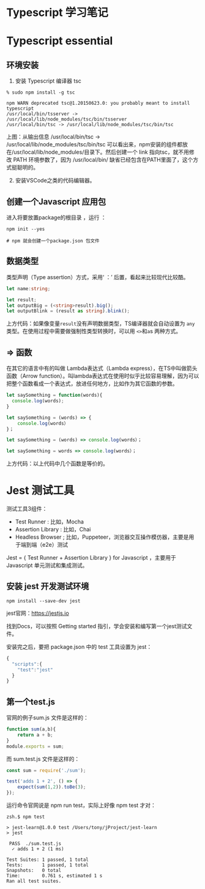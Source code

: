 # Typescript 学习笔记

# Typescript essential

## 环境安装

1. 安装 Typescript 编译器 tsc

```shell
% sudo npm install -g tsc       

npm WARN deprecated tsc@1.20150623.0: you probably meant to install typescript
/usr/local/bin/tsserver -> /usr/local/lib/node_modules/tsc/bin/tsserver
/usr/local/bin/tsc -> /usr/local/lib/node_modules/tsc/bin/tsc
```

上图：从输出信息 /usr/local/bin/tsc -> /usr/local/lib/node_modules/tsc/bin/tsc 可以看出来，npm安装的组件都放在/usr/local/lib/node_modules/目录下。然后创建一个 link 指向tsc，就不用修改 PATH 环境参数了，因为 /usr/local/bin/ 缺省已经包含在PATH里面了，这个方式挺聪明的。

2. 安装VSCode之类的代码编辑器。

## 创建一个Javascript 应用包

进入将要放置package的根目录 ，运行 ：

```shell
npm init --yes

# npm 就会创建一个package.json 包文件
```





## 数据类型



类型声明（Type assertion）方式，采用‘ ：’ 后置，看起来比较现代比较酷。

```typescript
let name:string;

let result;
let outputBig = (<string>result).big();
let outputBlink = (result as string).blink();
```

上方代码：如果像变量`result`没有声明数据类型，TS编译器就会自动设置为 `any` 类型。在使用过程中需要做强制性类型转换时，可以用 `<>`和`a`s 两种方式。



## => 函数



在其它的语言中有的叫做 Lambda表达式（Lambda express），在TS中叫做箭头函数（Arrow function）。叫lambda表达式在使用时似乎比较容易理解，因为可以把整个函数看成一个表达式，放进任何地方，比如作为其它函数的参数。

```typescript
let saySomething = function(words){
  console.log(words);
}

let saySomething = (words) => {
	console.log(words）
}；

let saySomething = (words) => console.log(words）； 

let saySomething = words => console.log(words）；                  
```

上方代码：以上代码中几个函数是等价的。



# Jest 测试工具



测试工具3组件：

- Test Runner : 比如，Mocha
- Assertion Library : 比如，Chai
- Headless Browser ; 比如，Puppeteer，浏览器交互操作模仿器，主要是用于端到端（e2e）测试

Jest = { Test Runner + Assertion Library }  for Javascript ，主要用于Javascript 单元测试和集成测试。

## 安装 jest 开发测试环境

```shell
npm install --save-dev jest
```

jest官网：https://jestjs.io

找到Docs，可以按照 Getting started 指引，学会安装和编写第一个jest测试文件。

安装完之后，要把 package.json 中的 test 工具设置为 jest：

```javascript
{
  "scripts":{
    "test":"jest"
  }
}
```



## 第一个test.js

官网的例子sum.js 文件是这样的：

```javascript
function sum(a,b){
    return a + b;
}
module.exports = sum;
```



而 sum.test.js 文件是这样的：

``` javascript
const sum = require('./sum');

test('adds 1 + 2', () => {
    expect(sum(1,2)).toBe(3);
});
```

运行命令官网说是 npm run test，实际上好像 npm test 才对：

``` shell
zsh.$ npm test

> jest-learn@1.0.0 test /Users/tony/jProject/jest-learn
> jest

 PASS  ./sum.test.js
  ✓ adds 1 + 2 (1 ms)

Test Suites: 1 passed, 1 total
Tests:       1 passed, 1 total
Snapshots:   0 total
Time:        0.761 s, estimated 1 s
Ran all test suites.
```

